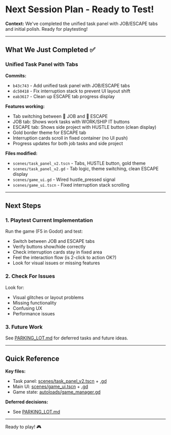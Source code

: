 # Next Session Plan - Ready to Test!

**Context:** We've completed the unified task panel with JOB/ESCAPE tabs and initial polish. Ready for playtesting!

---

## What We Just Completed ✅

### Unified Task Panel with Tabs
**Commits:**
- `b43c743` - Add unified task panel with JOB/ESCAPE tabs
- `dc50418` - Fix interruption stack to prevent UI layout shift
- `eab3617` - Clean up ESCAPE tab progress display

**Features working:**
- Tab switching between 💼 JOB and 🚀 ESCAPE
- JOB tab: Shows work tasks with WORK/SHIP IT buttons
- ESCAPE tab: Shows side project with HUSTLE button (clean display)
- Gold border theme for ESCAPE tab
- Interruption cards scroll in fixed container (no UI push)
- Progress updates for both job tasks and side project

**Files modified:**
- `scenes/task_panel_v2.tscn` - Tabs, HUSTLE button, gold theme
- `scenes/task_panel_v2.gd` - Tab logic, theme switching, clean ESCAPE display
- `scenes/game_ui.gd` - Wired hustle_pressed signal
- `scenes/game_ui.tscn` - Fixed interruption stack scrolling

---

## Next Steps

### 1. Playtest Current Implementation
Run the game (F5 in Godot) and test:
- Switch between JOB and ESCAPE tabs
- Verify buttons show/hide correctly
- Check interruption cards stay in fixed area
- Feel the interaction flow (is 2-click to action OK?)
- Look for visual issues or missing features

### 2. Check For Issues
Look for:
- Visual glitches or layout problems
- Missing functionality
- Confusing UX
- Performance issues

### 3. Future Work
See [PARKING_LOT.md](PARKING_LOT.md) for deferred tasks and future ideas.

---

## Quick Reference

**Key files:**
- Task panel: [scenes/task_panel_v2.tscn](../scenes/task_panel_v2.tscn) + [.gd](../scenes/task_panel_v2.gd)
- Main UI: [scenes/game_ui.tscn](../scenes/game_ui.tscn) + [.gd](../scenes/game_ui.gd)
- Game state: [autoloads/game_manager.gd](../autoloads/game_manager.gd)

**Deferred decisions:**
- See [PARKING_LOT.md](PARKING_LOT.md)

---

Ready to play! 🎮
